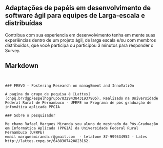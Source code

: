 ## Adaptações de papéis em desenvolvimento de software ágil para equipes de Larga-escala e distribuídas

Contribua com sua esperiencia em desenvolvimento tenha em mente suas experiências dentro de um projeto ágil, de larga escala e/ou com membros distribuídos, que você participa ou participou 3 minutos para responder o Survey.

## Markdown

~~~ <script type="text/javascript" src="https://form.jotform.com/jsform/221335078938664"></script>~~~


### FREVO - Fostering Research on managEment and InnoVatiOn

A pagina do grupo de pequisa é [Lattes](cnpq.br/dgp/espelhogrupo/8329438431937905). Realizado na Universidade Federal Rural de Pernambuco - UFRPE no Programa de pós graduação de infomática aplicada PPGIA

### Sobre o pesquisador

Me chamo Rafael Marques Miranda sou aluno de mestrado da Pós-Graduação em Informática Aplicada (PPGIA) da Universidade Federal Rural Pernambuco (UFRPE) 
email marquesmiranda.r@gmail.com  - telafone 87-999534952 - Lates http://lattes.cnpq.br/6488307420823162.
